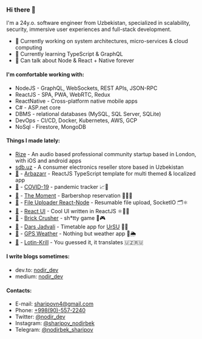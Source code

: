 ### Hi there 👋

 I'm a 24y.o. software engineer from Uzbekistan, specialized in scalability, security, immersive user experiences and full-stack development.

- 🔭 Currently working on system architectures, micro-services & cloud computing 
- 🌱 Currently learning TypeScript & GraphQL
- 💬 Can talk about Node & React + Native forever


#### I'm comfortable working with:

-   NodeJS - GraphQL, WebSockets, REST APIs, JSON-RPC
-   ReactJS - SPA, PWA, WebRTC, Redux
-   ReactNative - Cross-platform native mobile apps
-   C# - ASP.net core
-   DBMS - relational databases (MySQL, SQL Server, SQLite)
-   DevOps - CI/CD, Docker, Kubernetes, AWS, GCP
-   NoSql - Firestore, MongoDB


#### Things I made lately:
- [Rize](https://joinrize.com/) - An audio based professional community startup based in London, with iOS and android apps
- [sdb.uz](https://sdb.uz/) - A consumer electronics reseller store based in Uzbekistan
- [🐙](https://github.com/Nodirbek-Sharipov/discounts-react) - [Arbazarr](https://discounts-react.netlify.app/) - ReactJS TypeScript template for multi themed & localized app
- [🐙](https://github.com/Nodirbek-Sharipov/COVID-19-react-build) - [COVID-19](https://uzcovid.netlify.app/) - pandemic tracker 📈📆
- [🐙](https://github.com/Nodirbek-Sharipov/TheMoment) - [The Moment](https://play.google.com/store/apps/details?id=com.nodir.themoment) - Barbershop reservation 💇‍♂️⏰
- [🐙](https://github.com/Nodirbek-Sharipov/FileUpload_React_Node_SocketIO) - [File Uploader React-Node](https://github.com/Nodirbek-Sharipov/FileUpload_React_Node_SocketIO) - Resumable file upload, SocketIO 🗂⚛️
- [🐙](https://github.com/Nodirbek-Sharipov/react-ui) - [React UI](https://ui-react.netlify.app/) - Cool UI written in ReactJS ⚛️👨‍💻
- [🐙](#!) - [Brick Crusher](https://play.google.com/store/apps/details?id=com.NodirbekSharipov.BrickCrusher) - sh*tty game 💩🎮
- [🐙](#!) - [Dars Jadvali](https://play.google.com/store/apps/details?id=com.urdu.NodirbekSharipov.DarsJadvali) - Timetable app for [UrSU](https://www.urdu.uz/en) 📆⏰
- [🐙](https://github.com/Nodirbek-Sharipov/weather) - [GPS Weather](https://gps-weather.netlify.app/) - Nothing but weather app 📍🌦
- [🐙](https://github.com/Nodirbek-Sharipov/lotin-krill) - [Lotin-Krill](https://lotin-krill.netlify.app/) - You guessed it, it translates 🇺🇿🇷🇺


#### I write blogs sometimes:

- dev.to: [nodir_dev](https://dev.to/nodir_dev)
- medium: [nodir_dev](https://medium.com/@nodir_dev)


#### Contacts:

- E-mail: [sharipovn4@gmail.com](mailto:sharipovn4@gmail.com)
- Phone: [+998(90)-557-2240](tel:+998905572240)
- Twitter: [@nodir_dev](https://twitter.com/nodir_dev)
- Instagram: [@sharipov_nodirbek](https://www.instagram.com/sharipov_nodirbek)
- Telegram: [@nodirbek_sharipov](https://t.me/nodirbek_sharipov)
